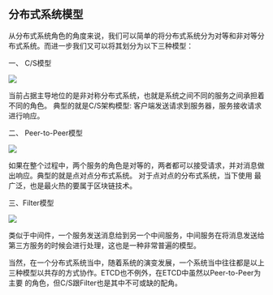 ## 分布式系统模型

从分布式系统角色的角度来说，我们可以简单的将分布式系统分为对等和非对等分布式系统。而进一步我们又可以将其划分为以下三种模型：

一、 C/S模型

![](https://github.com/csunny/etcd-from-arch-to-souce-code/tree/master/_asserts/images/c_s.jpg?raw=true)

当前占据主导地位的是非对称分布式系统，也就是系统之间不同的服务之间承担着不同的角色。
典型的就是C/S架构模型: 客户端发送请求到服务器，服务接收请求进行响应。

二、 Peer-to-Peer模型

![](https://github.com/csunny/etcd-from-arch-to-souce-code/tree/master/_asserts/images\peer-to-peer.jpg?raw=true)

如果在整个过程中，两个服务的角色是对等的，两者都可以接受请求，并对消息做出响应。典型的就是点对点分布式系统。 对于点对点的分布式系统，当下使用
最广泛，也是最火热的要属于区块链技术。

三、Filter模型

![](https://github.com/csunny/etcd-from-arch-to-souce-code/tree/master/_asserts/images\filter.jpg?raw=true)

类似于中间件，一个服务发送消息给到另一个中间服务，中间服务在将消息发送给第三方服务的时候会进行处理，这也是一种非常普遍的模型。


当然，在一个分布式系统当中，随着系统的演变发展，一个系统当中往往都是以上三种模型以共存的方式协作。ETCD也不例外，在ETCD中虽然以Peer-to-Peer为主要
的角色，但C/S跟Filter也是其中不可或缺的配角。
